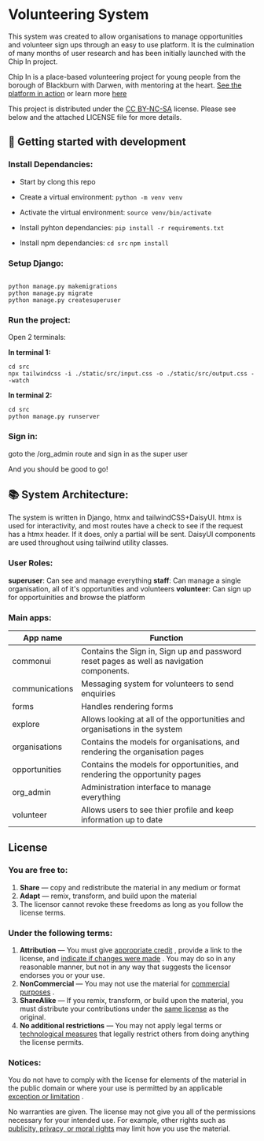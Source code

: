 # Volunteering System


This system was created to allow organisations to manage opportunities and volunteer sign ups through an easy to use platform. It is the culmination of many months of user research and has been initially launched with the Chip In project.

Chip In is a place-based volunteering project for young people from the borough of Blackburn with Darwen, with mentoring at the heart. [See the platform in action](https://chipinbwd.co.uk/) or learn more [here](https://www.communitycvs.org.uk/volunteer/chip-in/)

This project is distributed under the [CC BY-NC-SA](https://creativecommons.org/licenses/by-nc-sa/4.0/) license. Please see below and the attached LICENSE file for more details.


## 🌠 Getting started with development

### Install Dependancies:
- Start by clong this repo
- Create a virtual environment:
	`python -m venv venv`
- Activate the virtual environment:
	`source venv/bin/activate`
- Install pyhton dependancies:
	`pip install -r requirements.txt`

- Install npm dependancies:
	`cd src`
	`npm install` 

### Setup Django:
```

python manage.py makemigrations
python manage.py migrate
python manage.py createsuperuser
```

### Run the project:
Open 2 terminals:

**In terminal 1:**
```
cd src
npx tailwindcss -i ./static/src/input.css -o ./static/src/output.css --watch
```
**In terminal 2:**
```
cd src
python manage.py runserver
```

### Sign in:
goto the /org_admin route and sign in as the super user


And you should be good to go!


## 📚 System Architecture:
The system is written in Django, htmx and tailwindCSS+DaisyUI. htmx is used for interactivity, and most routes have a check to see if the request has a htmx header. If it does, only a partial will be sent. DaisyUI components are used throughout using tailwind utility classes.

### User Roles:
**superuser**: Can see and manage everything
**staff**: Can manage a single organisation, all of it's opportunities and volunteers
**volunteer**: Can sign up for opportuinities and browse the platform

### Main apps:
| App name |Function  |
|--|--|
| commonui |Contains the Sign in, Sign up and password reset pages as well as navigation components.   |
| communications |Messaging system for volunteers to send enquiries|
|forms  |Handles rendering forms|
|explore  |Allows looking at all of the opportunities and organisations in the system|
|organisations|Contains the models for organisations, and rendering the organisation pages|
|opportunities|Contains the models for opportunities, and rendering the opportunity pages |
|org_admin|Administration interface to manage everything |
|volunteer| Allows users to see thier profile and keep information up to date |


## License

### You are free to:

1.  **Share** — copy and redistribute the material in any medium or format
2.  **Adapt** — remix, transform, and build upon the material
3.  The licensor cannot revoke these freedoms as long as you follow the license terms.

### Under the following terms:

1.  **Attribution** — You must give [appropriate credit](https://creativecommons.org/licenses/by-nc-sa/4.0/#ref-appropriate-credit) , provide a link to the license, and [indicate if changes were made](https://creativecommons.org/licenses/by-nc-sa/4.0/#ref-indicate-changes) . You may do so in any reasonable manner, but not in any way that suggests the licensor endorses you or your use.
2.  **NonCommercial** — You may not use the material for [commercial purposes](https://creativecommons.org/licenses/by-nc-sa/4.0/#ref-commercial-purposes) .
3.  **ShareAlike** — If you remix, transform, or build upon the material, you must distribute your contributions under the [same license](https://creativecommons.org/licenses/by-nc-sa/4.0/#ref-same-license) as the original.
4.  **No additional restrictions** — You may not apply legal terms or [technological measures](https://creativecommons.org/licenses/by-nc-sa/4.0/#ref-technological-measures) that legally restrict others from doing anything the license permits.

### Notices:

You do not have to comply with the license for elements of the material in the public domain or where your use is permitted by an applicable [exception or limitation](https://creativecommons.org/licenses/by-nc-sa/4.0/#ref-exception-or-limitation) .

No warranties are given. The license may not give you all of the permissions necessary for your intended use. For example, other rights such as [publicity, privacy, or moral rights](https://creativecommons.org/licenses/by-nc-sa/4.0/#ref-publicity-privacy-or-moral-rights) may limit how you use the material.
